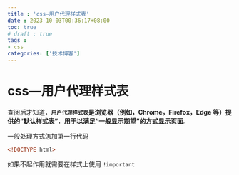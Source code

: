 ```yaml
---
title : 'css—用户代理样式表'
date : 2023-10-03T00:36:17+08:00
toc: true
# draft : true
tags :
- css 
categories: ['技术博客']
---
```

# css—用户代理样式表

<p>查阅后才知道，<strong><code>用户代理样式表</code>是浏览器（例如，Chrome，Firefox，Edge 等）提供的“默认样式表”</strong>，<strong>用于以满足“一般显示期望”的方式显示页面</strong>。</p>

一般处理方式怎加第一行代码
```html
<!DOCTYPE html>
```

如果不起作用就需要在样式上使用 `!important`